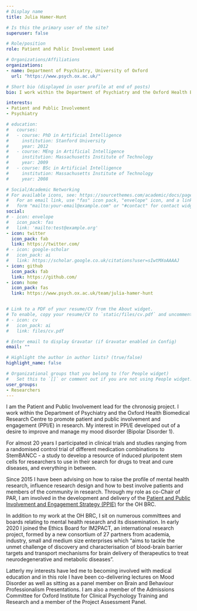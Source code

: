 ```yaml
---
# Display name
title: Julia Hamer-Hunt

# Is this the primary user of the site?
superuser: false

# Role/position
role: Patient and Public Involvement Lead

# Organizations/Affiliations
organizations:
- name: Department of Psychiatry, University of Oxford
  url: "https://www.psych.ox.ac.uk/"

# Short bio (displayed in user profile at end of posts)
bio: I work within the Department of Psychiatry and the Oxford Health Biomedical Research Centre to promote patient and public involvement and engagement (PPI/E) in research.

interests:
- Patient and Public Involvement
- Psychiatry

# education:
#   courses:
#   - course: PhD in Artificial Intelligence
#     institution: Stanford University
#     year: 2012
#   - course: MEng in Artificial Intelligence
#     institution: Massachusetts Institute of Technology
#     year: 2009
#   - course: BSc in Artificial Intelligence
#     institution: Massachusetts Institute of Technology
#     year: 2008

# Social/Academic Networking
# For available icons, see: https://sourcethemes.com/academic/docs/page-builder/#icons
#   For an email link, use "fas" icon pack, "envelope" icon, and a link in the
#   form "mailto:your-email@example.com" or "#contact" for contact widget.
social:
# - icon: envelope
#   icon_pack: fas
#   link: 'mailto:test@example.org'
- icon: twitter
  icon_pack: fab
  link: https://twitter.com/
# - icon: google-scholar
#   icon_pack: ai
#   link: https://scholar.google.co.uk/citations?user=sIwtMXoAAAAJ
- icon: github
  icon_pack: fab
  link: https://github.com/
- icon: home
  icon_pack: fas
  link: https://www.psych.ox.ac.uk/team/julia-hamer-hunt


# Link to a PDF of your resume/CV from the About widget.
# To enable, copy your resume/CV to `static/files/cv.pdf` and uncomment the lines below.
# - icon: cv
#   icon_pack: ai
#   link: files/cv.pdf

# Enter email to display Gravatar (if Gravatar enabled in Config)
email: ""

# Highlight the author in author lists? (true/false)
highlight_name: false

# Organizational groups that you belong to (for People widget)
#   Set this to `[]` or comment out if you are not using People widget.
user_groups:
- Researchers
---
```


I am the Patient and Public Involvement lead for the chronosig project. I work within the Department of Psychiatry and the Oxford Health Biomedical Research Centre to promote patient and public involvement and engagement (PPI/E) in research. My interest in PPI/E developed out of a desire to improve and manage my mood disorder (Bipolar Disorder 1).

For almost 20 years I participated in clinical trials and studies ranging from a randomised control trial of different medication combinations to StemBANCC - a study to develop a resource of induced pluripotent stem cells for researchers to use in their search for drugs to treat and cure diseases, and everything in between.

Since 2015 I have been advising on how to raise the profile of mental health research, influence research design and how to best involve patients and members of the community in research. Through my role as co-Chair of PAR, I am involved in the development and delivery of the [Patient and Public Involvement and Engagement Strategy (PPIE)](https://oxfordhealthbrc.nihr.ac.uk/patient-and-public-involvement/ppi-strategy/) for the OH BRC.

In addition to my work at the OH BRC, I sit on numerous committees and boards relating to mental health research and its dissemination. In early 2020 I joined the Ethics Board for IM2PACT, an international research project, formed by a new consortium of 27 partners from academia, industry, small and medium size enterprises which “aims to tackle the unmet challenge of discovery and characterisation of blood-brain barrier targets and transport mechanisms for brain delivery of therapeutics to treat neurodegenerative and metabolic diseases”.

Latterly my interests have led me to becoming involved with medical education and in this role I have been co-delivering lectures on Mood Disorder as well as sitting as a panel member on Brain and Behaviour Professionalism Presentations. I am also a member of the Admissions Committee for Oxford Institute for Clinical Psychology Training and Research and a member of the Project Assessment Panel.



